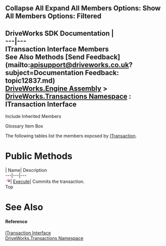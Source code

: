Collapse All Expand All Members Options: Show All  Members Options: Filtered   
---  
DriveWorks SDK Documentation  |   
---|---  
ITransaction Interface Members   
See Also Methods [Send Feedback](mailto:apisupport@driveworks.co.uk?subject=Documentation Feedback: topic12837.md)  
[DriveWorks.Engine Assembly](topic2156.md) > [DriveWorks.Transactions Namespace](topic12835.md) : ITransaction Interface  
---  
  
Include Inherited Members    


Glossary Item Box

The following tables list the members exposed by [ITransaction](topic12837.md).

# Public Methods

| Name| Description  
---|---|---  
![ Method](dotnetimages/Method.gif)| [Execute](topic12842.md)| Commits the transaction.   
Top

# See Also

#### Reference

[ITransaction Interface](topic12837.md)   
[DriveWorks.Transactions Namespace](topic12835.md)


